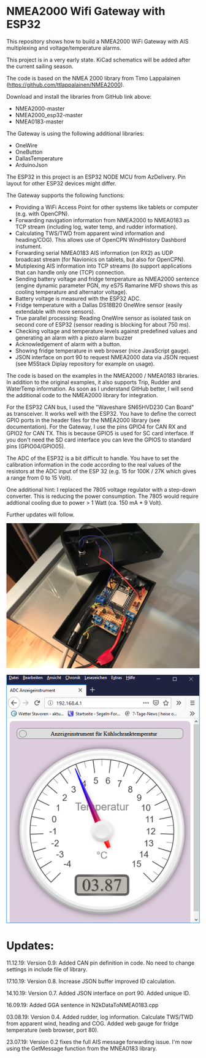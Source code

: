 # NMEA2000 Wifi Gateway with ESP32
This repository shows how to build a NMEA2000 WiFi Gateway with AIS multiplexing and voltage/temperature alarms.

This project is in a very early state. KiCad schematics will be added after the current sailing season.

The code is based on the NMEA 2000 library from Timo Lappalainen (https://github.com/ttlappalainen/NMEA2000).

Download and install the libraries from GitHub link above:

- NMEA2000-master
- NMEA2000_esp32-master
- NMEA0183-master

The Gateway is using the following additional libraries:

- OneWire
- OneButton
- DallasTemperature
- ArduinoJson

The ESP32 in this project is an ESP32 NODE MCU from AzDelivery. Pin layout for other ESP32 devices might differ.

The Gateway supports the following functions:

- Providing a WiFi Access Point for other systems like tablets or computer (e.g. with OpenCPN).
- Forwarding navigation information from NMEA2000 to NMEA0183 as TCP stream (including log, water temp, and rudder information).
- Calculating TWS/TWD from apparent wind information and heading/COG). This allows use of OpenCPN WindHistory Dashbord instument.
- Forwarding serial NMEA0183 AIS information (on RX2) as UDP broadcast stream (for Navionics on tablets, but also for OpenCPN).
- Mutiplexing AIS information into TCP streams (to support applications that can handle only one (TCP) connection.
- Sending battery voltage and fridge temperature as NMEA2000 sentence (engine dynamic parameter PGN, my eS75 Ramarine MFD shows this as cooling temperature and alternator voltage).
- Battery voltage is measured with the ESP32 ADC.
- Fridge temperature with a Dallas DS18B20 OneWire sensor (easily extendable with more sensors).
- True parallel processing: Reading OneWire sensor as isolated task on second core of ESP32 (sensor reading is blocking for about 750 ms).
- Checking voltage and temperature levels against predefined values and generating an alarm with a piezo alarm buzzer
- Acknowledgement of alarm with a button.
- Showing fridge temperature in web browser (nice JavaScript gauge).
- JSON interface on port 90 to request NMEA2000 data via JSON request (see M5Stack Diplay repository for example on usage).

The code is based on the examples in the NMEA2000 / NMEA0183 libraries.
In addition to the original examples, it also supports Trip, Rudder and WaterTemp information. As soon as I understand GitHub better, I will send the additional code to the NMEA2000 library for integration.

For the ESP32 CAN bus, I used the "Waveshare SN65HVD230 Can Board" as transceiver. It works well with the ESP32.
You have to define the correct GPIO ports in the header files for the NMEA2000 library (see documentation). For the Gateway, I use the pins GPIO4 for CAN RX and GPIO2 for CAN TX. This is because GPIO5 is used for SC card interface. If you don't need the SD card interface you can leve the GPIOS to standard pins (GPIO04/GPIO05).

The ADC of the ESP32 is a bit difficult to handle. You have to set the calibration information in the code according to the real values of the resistors at the ADC input of the ESP 32 (e.g. 15 for 100K / 27K which gives a range from 0 to 15 Volt).

One additional hint: I replaced the 7805 voltage regulator with a step-down converter. This is reducing the power consumption. The 7805 would require addtional cooling due to power > 1 Watt (ca. 150 mA * 9 Volt).

Further updates will follow.

![Prototype](https://github.com/AK-Homberger/NMEA2000WifiGateway-with-ESP32/blob/master/Gateway%20Prototype.JPG)

![TempGauge](https://github.com/AK-Homberger/NMEA2000WifiGateway-with-ESP32/blob/master/TempGauge.png)

# Updates:
11.12.19: Version 0.9: Added CAN pin definition in code. No need to change settings in include file of library.

17.10.19: Version 0.8. Increase JSON buffer improved ID calculation.

14.10.19: Version 0.7. Added JSON interface on port 90. Added unique ID.

16.09.19: Added GGA sentence in N2kDataToNMEA0183.cpp

03.08.19: Version 0.4. Added rudder, log information. Calculate TWS/TWD from apparent wind, heading and COG. Added web gauge for fridge temperature (web browser, port 80).

23.07.19: Version 0.2 fixes the full AIS message forwarding issue. I'm now using the GetMessage function from the MNEA0183 library.
